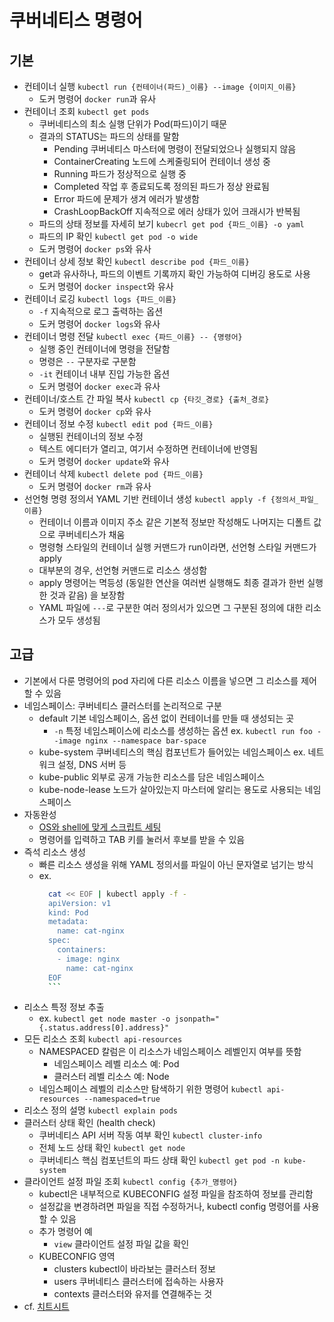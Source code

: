 # 쿠버네티스 명령어

## 기본
- 컨테이너 실행 `kubectl run {컨테이너(파드)_이름} --image {이미지_이름}`
    * 도커 명령어 `docker run`과 유사
- 컨테이너 조회 `kubectl get pods`
    * 쿠버네티스의 최소 실행 단위가 Pod(파드)이기 때문
    * 결과의 STATUS는 파드의 상태를 말함
        + Pending 쿠버네티스 마스터에 명령이 전달되었으나 실행되지 않음
        + ContainerCreating 노드에 스케줄링되어 컨테이너 생성 중
        + Running 파드가 정상적으로 실행 중
        + Completed 작업 후 종료되도록 정의된 파드가 정상 완료됨
        + Error 파드에 문제가 생겨 에러가 발생함
        + CrashLoopBackOff 지속적으로 에러 상태가 있어 크래시가 반복됨
    * 파드의 상태 정보를 자세히 보기 `kubecrl get pod {파드_이름} -o yaml`
    * 파드의 IP 확인 `kubectl get pod -o wide`
    * 도커 명령어 `docker ps`와 유사
- 컨테이너 상세 정보 확인 `kubectl describe pod {파드_이름}`
    * get과 유사하나, 파드의 이벤트 기록까지 확인 가능하여 디버깅 용도로 사용
    * 도커 명령어 `docker inspect`와 유사
- 컨테이너 로깅 `kubectl logs {파드_이름}`
    * `-f` 지속적으로 로그 출력하는 옵션
    * 도커 명령어 `docker logs`와 유사
- 컨테이너 명령 전달 `kubectl exec {파드_이름} -- {명령어}`
    * 실행 중인 컨테이너에 명령을 전달함
    * 명령은 `--` 구분자로 구분함
    * `-it` 컨테이너 내부 진입 가능한 옵션
    * 도커 명령어 `docker exec`과 유사
- 컨테이너/호스트 간 파일 복사 `kubectl cp {타깃_경로} {출처_경로}`
    * 도커 명령어 `docker cp`와 유사
- 컨테이너 정보 수정 `kubectl edit pod {파드_이름}`
    * 실행된 컨테이너의 정보 수정
    * 텍스트 에디터가 열리고, 여기서 수정하면 컨테이너에 반영됨
    * 도커 명령어 `docker update`와 유사
- 컨테이너 삭제 `kubectl delete pod {파드_이름}`
    * 도커 명령어 `docker rm`과 유사
- 선언형 명령 정의서 YAML 기반 컨테이너 생성 `kubectl apply -f {정의서_파일_이름}`
    * 컨테이너 이름과 이미지 주소 같은 기본적 정보만 작성해도 나머지는 디폴트 값으로 쿠버네티스가 채움
    * 명령형 스타일의 컨테이너 실행 커맨드가 run이라면, 선언형 스타일 커맨드가 apply
    * 대부분의 경우, 선언형 커맨드로 리소스 생성함
    * apply 명령어는 멱등성 (동일한 연산을 여러번 실행해도 최종 결과가 한번 실행한 것과 같음) 을 보장함
    * YAML 파일에 `---`로 구분한 여러 정의서가 있으면 그 구분된 정의에 대한 리소스가 모두 생성됨

## 고급
- 기본에서 다룬 명령어의 pod 자리에 다른 리소스 이름을 넣으면 그 리소스를 제어할 수 있음
- 네임스페이스: 쿠버네티스 클러스터를 논리적으로 구분
    * default 기본 네임스페이스, 옵션 없이 컨테이너를 만들 때 생성되는 곳
        + `-n` 특정 네임스페이스에 리소스를 생성하는 옵션 ex. `kubectl run foo --image nginx --namespace bar-space`
    * kube-system 쿠버네티스의 핵심 컴포넌트가 들어있는 네임스페이스 ex. 네트워크 설정, DNS 서버 등
    * kube-public 외부로 공개 가능한 리소스를 담은 네임스페이스
    * kube-node-lease 노드가 살아있는지 마스터에 알리는 용도로 사용되는 네임스페이스
- 자동완성
    * [OS와 shell에 맞게 스크립트 세팅](https://kubernetes.io/docs/tasks/tools/install-kubectl-macos/#enable-shell-autocompletion)
    * 명령어를 입력하고 TAB 키를 눌러서 후보를 받을 수 있음
- 즉석 리소스 생성
    * 빠른 리소스 생성을 위해 YAML 정의서를 파일이 아닌 문자열로 넘기는 방식
    * ex. 
        ```bash
          cat << EOF | kubectl apply -f -
          apiVersion: v1
          kind: Pod
          metadata:
            name: cat-nginx
          spec:
            containers:
            - image: nginx
              name: cat-nginx
          EOF
          ```
- 리소스 특정 정보 추출
    * ex. `kubectl get node master -o jsonpath="{.status.address[0].address}"`
- 모든 리소스 조회 `kubectl api-resources`
    * NAMESPACED 칼럼은 이 리소스가 네임스페이스 레벨인지 여부를 뜻함
        + 네임스페이스 레벨 리소스 예: Pod
        + 클러스터 레벨 리소스 예: Node
    * 네임스페이스 레벨의 리소스만 탐색하기 위한 명령어 `kubectl api-resources --namespaced=true`
- 리소스 정의 설명 `kubectl explain pods`
- 클러스터 상태 확인 (health check)
    * 쿠버네티스 API 서버 작동 여부 확인 `kubectl cluster-info`
    * 전체 노드 상태 확인 `kubectl get node`
    * 쿠버네티스 핵심 컴포넌트의 파드 상태 확인 `kubectl get pod -n kube-system`
- 클라이언트 설정 파일 조회 `kubectl config {추가_명령어}`
    * kubectl은 내부적으로 KUBECONFIG 설정 파일을 참조하여 정보를 관리함
    * 설정값을 변경하려면 파일을 직접 수정하거나, kubectl config 명령어를 사용할 수 있음
    * 추가 명령어 예
        + `view` 클라이언트 설정 파일 값을 확인
    * KUBECONFIG 영역
        + clusters kubectl이 바라보는 클러스터 정보
        + users 쿠버네티스 클러스터에 접속하는 사용자
        + contexts 클러스터와 유저를 연결해주는 것
- cf. [치트시트](https://kubernetes.io/ko/docs/reference/kubectl/cheatsheet/)